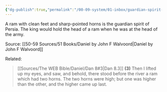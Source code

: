 ```yaml
---
{"dg-publish":true,"permalink":"/00-09-system/01-inbox/guardian-spirit-of-persia/"}
---
```


A ram with clean feet and sharp-pointed horns is the guardian spirit of Persia. The king would hold the head of a ram when he was at the head of the army.

Source: [[50-59 Sources/51 Books/Daniel by John F Walvoord\|Daniel by John F Walvoord]]

Related:

> [[Sources/The WEB Bible/Daniel/Dan 8#3\|Dan 8.3]]
> **(3)** Then I lifted up my eyes, and saw, and behold, there stood before the river a ram which had two horns. The two horns were high; but one was higher than the other, and the higher came up last.
